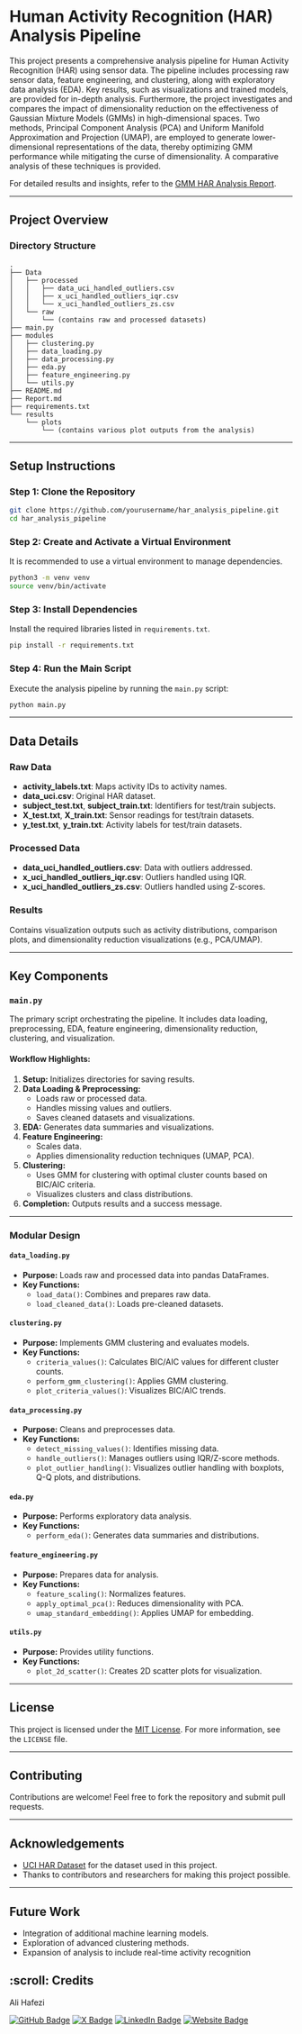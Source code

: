 # Human Activity Recognition (HAR) Analysis Pipeline

This project presents a comprehensive analysis pipeline for Human Activity Recognition (HAR) using sensor data. The pipeline includes processing raw sensor data, feature engineering, and clustering, along with exploratory data analysis (EDA). Key results, such as visualizations and trained models, are provided for in-depth analysis. Furthermore, the project investigates and compares the impact of dimensionality reduction on the effectiveness of Gaussian Mixture Models (GMMs) in high-dimensional spaces. Two methods, Principal Component Analysis (PCA) and Uniform Manifold Approximation and Projection (UMAP), are employed to generate lower-dimensional representations of the data, thereby optimizing GMM performance while mitigating the curse of dimensionality. A comparative analysis of these techniques is provided.

For detailed results and insights, refer to the [GMM HAR Analysis Report](https://alihafezi.site/uci-har-gaussian-mixture-models/).

---

## Project Overview

### Directory Structure

```
.
├── Data
│   ├── processed
│   │   ├── data_uci_handled_outliers.csv
│   │   ├── x_uci_handled_outliers_iqr.csv
│   │   └── x_uci_handled_outliers_zs.csv
│   └── raw
│       └── (contains raw and processed datasets)
├── main.py
├── modules
│   ├── clustering.py
│   ├── data_loading.py
│   ├── data_processing.py
│   ├── eda.py
│   ├── feature_engineering.py
│   └── utils.py
├── README.md
├── Report.md
├── requirements.txt
└── results
    └── plots
        └── (contains various plot outputs from the analysis)
```

---

## Setup Instructions

### Step 1: Clone the Repository

```bash
git clone https://github.com/yourusername/har_analysis_pipeline.git
cd har_analysis_pipeline
```

### Step 2: Create and Activate a Virtual Environment

It is recommended to use a virtual environment to manage dependencies.

```bash
python3 -m venv venv
source venv/bin/activate
```

### Step 3: Install Dependencies

Install the required libraries listed in `requirements.txt`.

```bash
pip install -r requirements.txt
```

### Step 4: Run the Main Script

Execute the analysis pipeline by running the `main.py` script:

```bash
python main.py
```

---

## Data Details

### Raw Data
- **activity_labels.txt**: Maps activity IDs to activity names.
- **data_uci.csv**: Original HAR dataset.
- **subject_test.txt**, **subject_train.txt**: Identifiers for test/train subjects.
- **X_test.txt**, **X_train.txt**: Sensor readings for test/train datasets.
- **y_test.txt**, **y_train.txt**: Activity labels for test/train datasets.

### Processed Data
- **data_uci_handled_outliers.csv**: Data with outliers addressed.
- **x_uci_handled_outliers_iqr.csv**: Outliers handled using IQR.
- **x_uci_handled_outliers_zs.csv**: Outliers handled using Z-scores.

### Results
Contains visualization outputs such as activity distributions, comparison plots, and dimensionality reduction visualizations (e.g., PCA/UMAP).

---

## Key Components

### `main.py`

The primary script orchestrating the pipeline. It includes data loading, preprocessing, EDA, feature engineering, dimensionality reduction, clustering, and visualization.

#### Workflow Highlights:
1. **Setup:** Initializes directories for saving results.
2. **Data Loading & Preprocessing:**
   - Loads raw or processed data.
   - Handles missing values and outliers.
   - Saves cleaned datasets and visualizations.
3. **EDA:** Generates data summaries and visualizations.
4. **Feature Engineering:**
   - Scales data.
   - Applies dimensionality reduction techniques (UMAP, PCA).
5. **Clustering:**
   - Uses GMM for clustering with optimal cluster counts based on BIC/AIC criteria.
   - Visualizes clusters and class distributions.
6. **Completion:** Outputs results and a success message.

---

### Modular Design

#### `data_loading.py`
- **Purpose:** Loads raw and processed data into pandas DataFrames.
- **Key Functions:**
  - `load_data()`: Combines and prepares raw data.
  - `load_cleaned_data()`: Loads pre-cleaned datasets.

#### `clustering.py`
- **Purpose:** Implements GMM clustering and evaluates models.
- **Key Functions:**
  - `criteria_values()`: Calculates BIC/AIC values for different cluster counts.
  - `perform_gmm_clustering()`: Applies GMM clustering.
  - `plot_criteria_values()`: Visualizes BIC/AIC trends.

#### `data_processing.py`
- **Purpose:** Cleans and preprocesses data.
- **Key Functions:**
  - `detect_missing_values()`: Identifies missing data.
  - `handle_outliers()`: Manages outliers using IQR/Z-score methods.
  - `plot_outlier_handling()`: Visualizes outlier handling with boxplots, Q-Q plots, and distributions.

#### `eda.py`
- **Purpose:** Performs exploratory data analysis.
- **Key Functions:**
  - `perform_eda()`: Generates data summaries and distributions.

#### `feature_engineering.py`
- **Purpose:** Prepares data for analysis.
- **Key Functions:**
  - `feature_scaling()`: Normalizes features.
  - `apply_optimal_pca()`: Reduces dimensionality with PCA.
  - `umap_standard_embedding()`: Applies UMAP for embedding.

#### `utils.py`
- **Purpose:** Provides utility functions.
- **Key Functions:**
  - `plot_2d_scatter()`: Creates 2D scatter plots for visualization.

---

## License

This project is licensed under the [MIT License](./LICENSE). For more information, see the `LICENSE` file.

---

## Contributing

Contributions are welcome! Feel free to fork the repository and submit pull requests.

---

## Acknowledgements

- [UCI HAR Dataset](https://archive.ics.uci.edu/dataset/240/human+activity+recognition+using+smartphones) for the dataset used in this project.
- Thanks to contributors and researchers for making this project possible.

---

## Future Work

- Integration of additional machine learning models.
- Exploration of advanced clustering methods.
- Expansion of analysis to include real-time activity recognition<!-- CREDITS -->


<h2 id="credits"> :scroll: Credits</h2>

Ali Hafezi

[![GitHub Badge](https://img.shields.io/badge/GitHub-100000?style=for-the-badge&logo=github&logoColor=white)](https://github.com/hafezi-ali)
[![X Badge](https://img.shields.io/badge/X-000000?style=for-the-badge&logo=x&logoColor=white)](https://x.com/hafezi_alii)
[![LinkedIn Badge](https://img.shields.io/badge/LinkedIn-0077B5?style=for-the-badge&logo=linkedin&logoColor=white)](https://www.linkedin.com/in/alihafezii/)
[![Website Badge](https://img.shields.io/badge/Website-4285F4?style=for-the-badge&logo=world&logoColor=white)](https://alihafezi.site)


